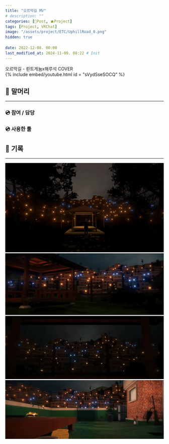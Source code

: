 ```yaml
---
title: "오르막길 MV"
# description: ""
categories: [📀Post, 🫐Project]
tags: [Project, VRChat]
image: "/assets/project/ETC/UphillRoad_0.png"
hidden: true

date: 2022-12-08. 00:00
last_modified_at: 2024-11-09. 08:22 # Init
---
```


오르막길 - 뢴트게늄x해루석 COVER  
{% include embed/youtube.html id = "sVydSseSOCQ" %}

## 📀 말머리

---

### 💿 참여 / 담당

### 💿 사용한 툴

## 📀 기록

---

![221020_030444](/assets/project/Uphill_Road_Cover_MV/221020_030444.png)
![Uphill_Road_Cover_MV_Banner_0](/assets/project/Uphill_Road_Cover_MV/Uphill_Road_Cover_MV_Banner_0.png)
![Uphill_Road_Cover_MV_Banner_1](/assets/project/Uphill_Road_Cover_MV/Uphill_Road_Cover_MV_Banner_1.png)
![Uphill_Road_Cover_MV_Banner_2](/assets/project/Uphill_Road_Cover_MV/Uphill_Road_Cover_MV_Banner_2.png)
